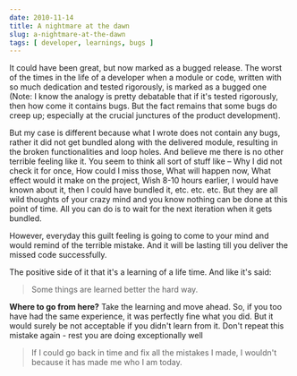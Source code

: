 ```yaml
---
date: 2010-11-14
title: A nightmare at the dawn
slug: a-nightmare-at-the-dawn
tags: [ developer, learnings, bugs ]
---
```




It could have been great, but now marked as a bugged release. The worst of the times in the life of a developer when a module or code, written with so much dedication and tested rigorously, is marked as a bugged one (Note: I know the analogy is pretty debatable that if it's tested rigorously, then how come it contains bugs. But the fact remains that some bugs do creep up; especially at the crucial junctures of the product development).

But my case is different because what I wrote does not contain any bugs, rather it did not get bundled along with the delivered module, resulting in the broken functionalities and loop holes. And believe me there is no other terrible feeling like it. You seem to think all sort of stuff like – Why I did not check it for once, How could I miss those, What will happen now, What effect would it make on the project, Wish 8-10 hours earlier, I would have known about it, then I could have bundled it, etc. etc. etc. But they are all wild thoughts of your crazy mind and you know nothing can be done at this point of time. All you can do is to wait for the next iteration when it gets bundled.

However, everyday this guilt feeling is going to come to your mind and would remind of the terrible mistake. And it will be lasting till you deliver the missed code successfully.

The positive side of it that it's a learning of a life time. And like it's said:

> Some things are learned better the hard way.

**Where to go from here?** Take the learning and move ahead. So, if you too have had the same experience, it was perfectly fine what you did. But it would surely be not acceptable if you didn't learn from it. Don't repeat this mistake again - rest you are doing exceptionally well

> If I could go back in time and fix all the mistakes I made, I wouldn't because it has made me who I am today.
